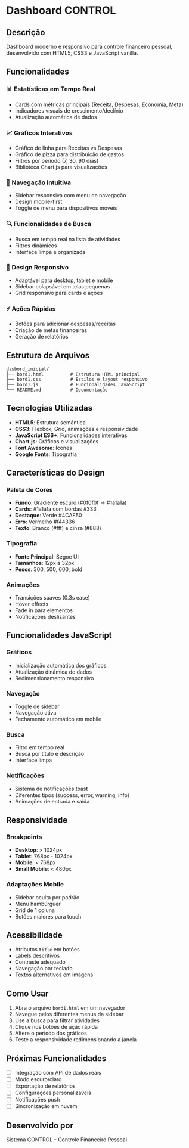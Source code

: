 # Dashboard CONTROL

## Descrição
Dashboard moderno e responsivo para controle financeiro pessoal, desenvolvido com HTML5, CSS3 e JavaScript vanilla.

## Funcionalidades

### 📊 Estatísticas em Tempo Real
- Cards com métricas principais (Receita, Despesas, Economia, Meta)
- Indicadores visuais de crescimento/declínio
- Atualização automática de dados

### 📈 Gráficos Interativos
- Gráfico de linha para Receitas vs Despesas
- Gráfico de pizza para distribuição de gastos
- Filtros por período (7, 30, 90 dias)
- Biblioteca Chart.js para visualizações

### 🎯 Navegação Intuitiva
- Sidebar responsiva com menu de navegação
- Design mobile-first
- Toggle de menu para dispositivos móveis

### 🔍 Funcionalidades de Busca
- Busca em tempo real na lista de atividades
- Filtros dinâmicos
- Interface limpa e organizada

### 📱 Design Responsivo
- Adaptável para desktop, tablet e mobile
- Sidebar colapsável em telas pequenas
- Grid responsivo para cards e ações

### ⚡ Ações Rápidas
- Botões para adicionar despesas/receitas
- Criação de metas financeiras
- Geração de relatórios

## Estrutura de Arquivos

```
dasbord_inicial/
├── bord1.html          # Estrutura HTML principal
├── bord1.css           # Estilos e layout responsivo
├── bord1.js            # Funcionalidades JavaScript
└── README.md           # Documentação
```

## Tecnologias Utilizadas

- **HTML5**: Estrutura semântica
- **CSS3**: Flexbox, Grid, animações e responsividade
- **JavaScript ES6+**: Funcionalidades interativas
- **Chart.js**: Gráficos e visualizações
- **Font Awesome**: Ícones
- **Google Fonts**: Tipografia

## Características do Design

### Paleta de Cores
- **Fundo**: Gradiente escuro (#0f0f0f → #1a1a1a)
- **Cards**: #1a1a1a com bordas #333
- **Destaque**: Verde #4CAF50
- **Erro**: Vermelho #f44336
- **Texto**: Branco (#fff) e cinza (#888)

### Tipografia
- **Fonte Principal**: Segoe UI
- **Tamanhos**: 12px a 32px
- **Pesos**: 300, 500, 600, bold

### Animações
- Transições suaves (0.3s ease)
- Hover effects
- Fade in para elementos
- Notificações deslizantes

## Funcionalidades JavaScript

### Gráficos
- Inicialização automática dos gráficos
- Atualização dinâmica de dados
- Redimensionamento responsivo

### Navegação
- Toggle de sidebar
- Navegação ativa
- Fechamento automático em mobile

### Busca
- Filtro em tempo real
- Busca por título e descrição
- Interface limpa

### Notificações
- Sistema de notificações toast
- Diferentes tipos (success, error, warning, info)
- Animações de entrada e saída

## Responsividade

### Breakpoints
- **Desktop**: > 1024px
- **Tablet**: 768px - 1024px
- **Mobile**: < 768px
- **Small Mobile**: < 480px

### Adaptações Mobile
- Sidebar oculta por padrão
- Menu hambúrguer
- Grid de 1 coluna
- Botões maiores para touch

## Acessibilidade

- Atributos `title` em botões
- Labels descritivos
- Contraste adequado
- Navegação por teclado
- Textos alternativos em imagens

## Como Usar

1. Abra o arquivo `bord1.html` em um navegador
2. Navegue pelos diferentes menus da sidebar
3. Use a busca para filtrar atividades
4. Clique nos botões de ação rápida
5. Altere o período dos gráficos
6. Teste a responsividade redimensionando a janela

## Próximas Funcionalidades

- [ ] Integração com API de dados reais
- [ ] Modo escuro/claro
- [ ] Exportação de relatórios
- [ ] Configurações personalizáveis
- [ ] Notificações push
- [ ] Sincronização em nuvem

## Desenvolvido por
Sistema CONTROL - Controle Financeiro Pessoal

